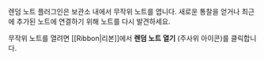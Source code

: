 렌덤 노트 플러그인은 보관소 내에서 무작위 노트를 엽니다. 새로운 통찰을 얻거나 최근에 추가된 노트에 연결하기 위해 노트를 다시 발견하세요.

무작위 노트를 열려면 [[Ribbon|리본]]에서 **렌덤 노트 열기** (주사위 아이콘)를 클릭합니다.
